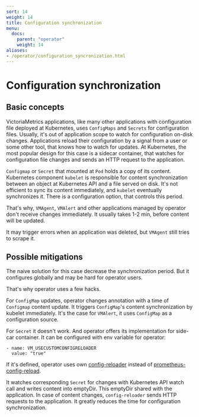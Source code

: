```yaml
---
sort: 14
weight: 14
title: Configuration synchronization
menu:
  docs:
    parent: "operator"
    weight: 14
aliases:
- /operator/configuration_syncronization.html
---
```


# Configuration synchronization

## Basic concepts
VictoriaMetrics applications, like many other applications with configuration file deployed at Kubernetes, uses `ConfigMaps` and `Secrets` for configuration files.
Usually, it's out of application scope to watch for configuration on-disk changes.
Applications reload their configuration by a signal from a user or some other tool, that knows how to watch for updates.
At Kubernetes, the most popular design for this case is a sidecar container, that watches for configuration file changes and sends an HTTP request to the application.

`Configmap` or `Secret` that mounted at `Pod` holds a copy of its content.
Kubernetes component `kubelet` is responsible for content synchronization between an object at Kubernetes API and a file served on disk.
It's not efficient to sync its content immediately, and `kubelet` eventually synchronizes it. There is a configuration option, that controls this period.

That's why, `VMAgent`, `VMAlert` and other applications managed by operator don't receive changes immediately. It usually takes 1-2 min, before content will be updated.

It may trigger errors when an application was deleted, but `VMAgent` still tries to scrape it.

## Possible mitigations

The naive solution for this case decrease the synchronization period. But it configures globally and may be hard for operator users.

That's why operator uses a few hacks.

For `ConfigMap` updates, operator changes annotation with a time of `Configmap` content update. It triggers `ConfigMap`'s content synchronization by kubelet immediately.
It's the case for `VMAlert`, it uses `ConfigMap` as a configuration source.

For `Secret` it doesn't work. And operator offers its implementation for side-car container. It can be configured with env variable for operator:
 ```
 - name: VM_USECUSTOMCONFIGRELOADER
   value: "true"
 ```
If it's defined, operator uses own [config-reloader](https://github.com/VictoriaMetrics/operator/tree/master/internal/config-reloader) instead of [prometheus-config-reload](https://github.com/prometheus-operator/prometheus-operator/tree/main/cmd/prometheus-config-reloader).

It watches corresponding `Secret` for changes with Kubernetes API watch call and writes content into emptyDir.
This emptyDir shared with the application.
In case of content changes, `config-reloader` sends HTTP requests to the application.
It greatly reduces the time for configuration synchronization.